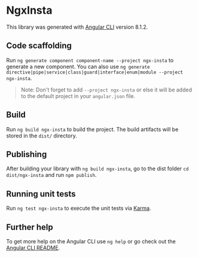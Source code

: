# NgxInsta

This library was generated with [Angular CLI](https://github.com/angular/angular-cli) version 8.1.2.

## Code scaffolding

Run `ng generate component component-name --project ngx-insta` to generate a new component. You can also use `ng generate directive|pipe|service|class|guard|interface|enum|module --project ngx-insta`.
> Note: Don't forget to add `--project ngx-insta` or else it will be added to the default project in your `angular.json` file. 

## Build

Run `ng build ngx-insta` to build the project. The build artifacts will be stored in the `dist/` directory.

## Publishing

After building your library with `ng build ngx-insta`, go to the dist folder `cd dist/ngx-insta` and run `npm publish`.

## Running unit tests

Run `ng test ngx-insta` to execute the unit tests via [Karma](https://karma-runner.github.io).

## Further help

To get more help on the Angular CLI use `ng help` or go check out the [Angular CLI README](https://github.com/angular/angular-cli/blob/master/README.md).
